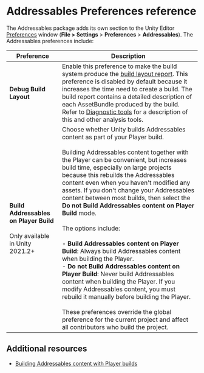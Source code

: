 # Addressables Preferences reference
The Addressables package adds its own section to the Unity Editor [Preferences](xref:Preferences) window (**File &gt; Settings** &gt; **Preferences** &gt; **Addressables**). The Addressables preferences include:

|**Preference**|**Description**|
|---|---|
|__Debug Build Layout__| Enable this preference to make the build system produce the [build layout report](xref:addressables-build-layout-report). This preference is disabled by default because it increases the time need to create a build. The build report contains a detailed description of each AssetBundle produced by the build. Refer to [Diagnostic tools](DiagnosticTools.md) for a description of this and other analysis tools.|
|__Build Addressables on Player Build__<br/><br/>Only available in Unity 2021.2+|Choose whether Unity builds Addressables content as part of your Player build. <br/><br/> Building Addressables content together with the Player can be convenient, but increases build time, especially on large projects because this rebuilds the Addressables content even when you haven't modified any assets. If you don't change your Addressables content between most builds, then select the __Do not Build Addressables content on Player Build__ mode.<br/><br/>The options include:<br/><br/>- __Build Addressables content on Player Build__: Always build Addressables content when building the Player.<br/>- __Do not Build Addressables content on Player Build__: Never build Addressables content when building the Player. If you modify Addressables content, you must rebuild it manually before building the Player. <br/><br/>These preferences override the global preference for the current project and affect all contributors who build the project.|

## Additional resources

* [Building Addressables content with Player builds](build-player-builds.md) 